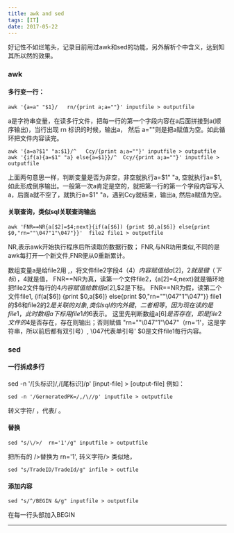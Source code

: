 ```yaml
---
title: awk and sed
tags: [IT]
date: 2017-05-22
---
```


好记性不如烂笔头，记录目前用过awk和sed的功能，另外解析个中含义，达到知其所以然的效果。

### awk

#### 多行变一行：

    awk '{a=a" "$1}/   rn/{print a;a=""}' inputfile > outputfile
    
a是字符串变量，在读多行文件，把每一行的第一个字段内容在a后面拼接到a(顺序输出)，当行出现 rn 标识的时候，输出a， 然后 a=""则是把a赋值为空。如此循环把文件内容读完。

    awk '{a=a?$1" "a:$1}/^   Ccy/{print a;a=""}' inputfile > outputfile
    awk '{if(a){a=$1" "a} else{a=$1}}/^  Ccy/{print a;a=""}' inputfile > outputfile
    
上面两句意思一样，判断变量是否为非空，非空就执行a=$1" "a, 空就执行a=$1, 如此形成倒序输出。一般第一次a肯定是空的，就把第一行的第一个字段内容写入a，后面a就不空了，就执行a=$1" "a，遇到Ccy就结束，输出a,  然后a赋值为空。


#### 关联查询，类似sql关联查询输出

    awk 'FNR==NR{a[$2]=$4;next}{if(a[$6]) {print $0,a[$6]} else{print $0,"rn=""\047"1"\047"}}'  file2 file1 > outputfile

NR,表示awk开始执行程序后所读取的数据行数；
FNR,与NR功用类似,不同的是awk每打开一个新文件,FNR便从0重新累计。

数组变量a是给file2用 ,，将文件file2字段4（$4）内容赋值给a[$2]，$2就是键（下标），$4就是值，
FNR==NR为真，读第一个文件file2，{a[$2]=$4;next}就是循环地把file2文件每行的$4内容赋值给数组a[$2],$2是下标。
FNR==NR为假，读第二个文件file1, {if(a[$6]) {print $0,a[$6]} else{print $0,"rn=""\047"1"\047"}}
file1的$6和file2的$2 是关联的对象,类似sql的内外键，二者相等，因为现在读的是file1，此时数组a下标用file1的$6表示。
这里先判断数组a[$6]是否存在，即是file2文件的$4是否存在，存在则输出；否则赋值  "rn=""\047"1"\047"（rn='1'，这是字符串，所以前后都有双引号）, \047代表单引号'
$0是文件file1每行内容。



### sed

#### 一行拆成多行

sed -n '/[头标识]/,/[尾标识]/p' [input-file] > [output-file]
例如： 

    sed -n '/GerneratedPK=/,/\//p' inputfile > outputfile   
    
转义字符\/ ，代表/ 。


#### 替换

    sed "s/\/>/  rn='1'/g" inputfile > outputfile 
    
把所有的 />替换为 rn='1', 转义字符\/> 
类似地，

    sed "s/TradeID/TradeId/g" infile > outfile




#### 添加内容

    sed "s/^/BEGIN &/g" inputfile > outputfile
    
在每一行头部加入BEGIN


 * * *



  
